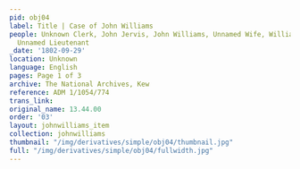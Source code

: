 ```yaml
---
pid: obj04
label: Title | Case of John Williams
people: Unknown Clerk, John Jervis, John Williams, Unnamed Wife, William Allen Proby,
  Unnamed Lieutenant
_date: '1802-09-29'
location: Unknown
language: English
pages: Page 1 of 3
archive: The National Archives, Kew
reference: ADM 1/1054/774
trans_link:
original_name: 13.44.00
order: '03'
layout: johnwilliams_item
collection: johnwilliams
thumbnail: "/img/derivatives/simple/obj04/thumbnail.jpg"
full: "/img/derivatives/simple/obj04/fullwidth.jpg"
---
```

